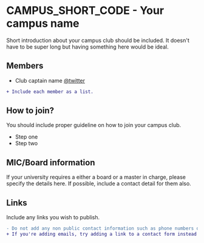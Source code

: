 # CAMPUS_SHORT_CODE - Your campus name

Short introduction about your campus club should be included. It doesn't have to be super long but having something here would be ideal.


## Members

* Club captain name [@twitter](https://twitter.com)  
```diff
+ Include each member as a list. 
```

## How to join?

You should include proper guideline on how to join your campus club.

- Step one
- Step two

## MIC/Board information

If your university requires a either a board or a master in charge, please specify the details here. If possible, include a contact detail for them also.

## Links

Include any links you wish to publish.


```diff
- Do not add any non public contact information such as phone numbers or emails. 
+ If you're adding emails, try adding a link to a contact form instead
```
